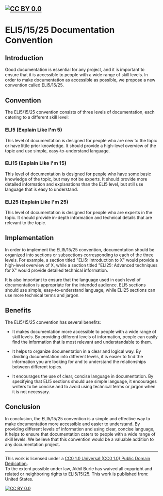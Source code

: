 [![CC BY 0.0][cc-by-shield]][cc-by]
------

# ELI5/15/25 Documentation Convention

## Introduction

Good documentation is essential for any project, and it is important to ensure that it is accessible to people with a wide range of skill levels. In order to make documentation as accessible as possible, we propose a new convention called ELI5/15/25.

## Convention

The ELI5/15/25 convention consists of three levels of documentation, each catering to a different skill level:

### ELI5 (Explain Like I'm 5)
This level of documentation is designed for people who are new to the topic or have little prior knowledge. It should provide a high-level overview of the topic and use simple, easy-to-understand language.

### ELI15 (Explain Like I'm 15)
This level of documentation is designed for people who have some basic knowledge of the topic, but may not be experts. It should provide more detailed information and explanations than the ELI5 level, but still use language that is easy to understand.

### ELI25 (Explain Like I'm 25)
This level of documentation is designed for people who are experts in the topic. It should provide in-depth information and technical details that are relevant to the topic.

## Implementation

In order to implement the ELI5/15/25 convention, documentation should be organized into sections or subsections corresponding to each of the three levels. For example, a section titled "ELI5: Introduction to X" would provide a high-level overview of X, while a section titled "ELI25: Advanced techniques for X" would provide detailed technical information.

It is also important to ensure that the language used in each level of documentation is appropriate for the intended audience. ELI5 sections should use simple, easy-to-understand language, while ELI25 sections can use more technical terms and jargon.

## Benefits

The ELI5/15/25 convention has several benefits:

- It makes documentation more accessible to people with a wide range of skill levels. By providing different levels of information, people can easily find the information that is most relevant and understandable to them.

- It helps to organize documentation in a clear and logical way. By dividing documentation into different levels, it is easier to find the information you are looking for and to understand the relationships between different topics.

- It encourages the use of clear, concise language in documentation. By specifying that ELI5 sections should use simple language, it encourages writers to be concise and to avoid using technical terms or jargon when it is not necessary.

## Conclusion

In conclusion, the ELI5/15/25 convention is a simple and effective way to make documentation more accessible and easier to understand. By providing different levels of information and using clear, concise language, it helps to ensure that documentation caters to people with a wide range of skill levels. We believe that this convention would be a valuable addition to any documentation project.

------
This work is licensed under a
[CC0 1.0 Universal (CC0 1.0) Public Domain Dedication][cc-by].  
To the extent possible under law, Akhil Burle has waived all copyright and related or neighboring rights to ELI5/15/25. This work is published from: United States.

[![CC BY 0.0][cc-by-image]][cc-by]

[cc-by]: https://creativecommons.org/publicdomain/zero/1.0/
[cc-by-image]: https://licensebuttons.net/p/zero/1.0/88x31.png
[cc-by-shield]: https://img.shields.io/badge/License-CC0-lightgrey
